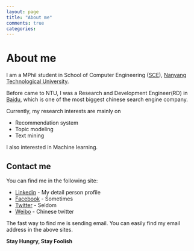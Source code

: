 ```yaml
---
layout: page
title: "About me"
comments: true
categories: 
---
```

About me
=========

I am a MPhil student in School of Computer Engineering ([SCE](http://sce.ntu.edu.sg/Pages/Home.aspx)), [Nanyang Technological University](http://www.ntu.edu.sg/).

Before came to NTU, I was a Research and Development Engineer(RD) in [Baidu](http://www.baidu.com), which is one of the most biggest chinese search engine company.

Currently, my research interests are mainly on

  - Recommendation system
  - Topic modeling
  - Text mining
    
I also interested in Machine learning.


Contact  me
--------------
You can find me in the following site:

* [Linkedin] - My detail person profile
* [Facebook] - Sometimes
* [Twitter] - Seldom
* [Weibo] - Chinese twitter

The fast way to find me is sending email. You can easily find my email address in the above sites.


**Stay Hungry, Stay Foolish**


  [Linkedin]: http://www.linkedin.com/in/clonehulk
  [Twitter]: https://twitter.com/clone_hulk
  [Facebook]: https://www.facebook.com/clone.hu
  [Weibo]: https://www.weibo.com/clone
  
  

    